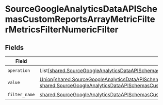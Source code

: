 # SourceGoogleAnalyticsDataAPISchemasCustomReportsArrayMetricFilterMetricsFilterNumericFilter


## Fields

| Field                                                                                                                                                                                                                                                                                                                    | Type                                                                                                                                                                                                                                                                                                                     | Required                                                                                                                                                                                                                                                                                                                 | Description                                                                                                                                                                                                                                                                                                              |
| ------------------------------------------------------------------------------------------------------------------------------------------------------------------------------------------------------------------------------------------------------------------------------------------------------------------------ | ------------------------------------------------------------------------------------------------------------------------------------------------------------------------------------------------------------------------------------------------------------------------------------------------------------------------ | ------------------------------------------------------------------------------------------------------------------------------------------------------------------------------------------------------------------------------------------------------------------------------------------------------------------------ | ------------------------------------------------------------------------------------------------------------------------------------------------------------------------------------------------------------------------------------------------------------------------------------------------------------------------ |
| `operation`                                                                                                                                                                                                                                                                                                              | List[[shared.SourceGoogleAnalyticsDataAPISchemasCustomReportsArrayMetricFilterMetricsFilter2ExpressionsValidEnums](../../models/shared/sourcegoogleanalyticsdataapischemascustomreportsarraymetricfiltermetricsfilter2expressionsvalidenums.md)]                                                                         | :heavy_check_mark:                                                                                                                                                                                                                                                                                                       | N/A                                                                                                                                                                                                                                                                                                                      |
| `value`                                                                                                                                                                                                                                                                                                                  | [Union[shared.SourceGoogleAnalyticsDataAPISchemasCustomReportsArrayMetricFilterMetricsFilter2Int64Value, shared.SourceGoogleAnalyticsDataAPISchemasCustomReportsArrayMetricFilterMetricsFilter2DoubleValue]](../../models/shared/sourcegoogleanalyticsdataapischemascustomreportsarraymetricfiltermetricsfiltervalue.md) | :heavy_check_mark:                                                                                                                                                                                                                                                                                                       | N/A                                                                                                                                                                                                                                                                                                                      |
| `filter_name`                                                                                                                                                                                                                                                                                                            | [shared.SourceGoogleAnalyticsDataAPISchemasCustomReportsArrayMetricFilterMetricsFilter2ExpressionsFilterFilterName](../../models/shared/sourcegoogleanalyticsdataapischemascustomreportsarraymetricfiltermetricsfilter2expressionsfilterfiltername.md)                                                                   | :heavy_check_mark:                                                                                                                                                                                                                                                                                                       | N/A                                                                                                                                                                                                                                                                                                                      |